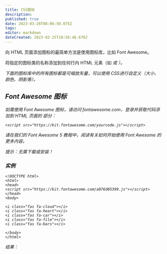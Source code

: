 ```yaml
---
title: CSS图标
description: 
published: true
date: 2023-03-26T08:06:50.075Z
tags: 
editor: markdown
dateCreated: 2023-02-25T10:56:46.676Z
---
```


向 HTML 页面添加图标的最简单方法是使用图标库，比如 Font Awesome。

将指定的图标类的名称添加到任何行内 HTML 元素（如 <i> 或 <span>）。

下面的图标库中的所有图标都是可缩放矢量，可以使用 CSS进行自定义（大小、颜色、阴影等）。

## Font Awesome 图标

如需使用 Font Awesome 图标，请访问 fontawesome.com，登录并获取代码添加到 HTML 页面的 <head> 部分：

```
<script src="https://kit.fontawesome.com/yourcode.js"></script>
```

请在我们的 Font Awesome 5 教程中，阅读有关如何开始使用 Font Awesome 的更多内容。

提示：无需下载或安装！

### 实例

```
<!DOCTYPE html>
<html>
<head>
<script src="https://kit.fontawesome.com/a076d05399.js"></script>
</head>
<body>

<i class="fas fa-cloud"></i>
<i class="fas fa-heart"></i>
<i class="fas fa-car"></i>
<i class="fas fa-file"></i>
<i class="fas fa-bars"></i>

</body>
</html>
```

结果：